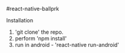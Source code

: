 #react-native-ballprk

Installation

1. 'git clone' the repo.
2. perform 'npm install'
3. run in android - 'react-native run-android'

